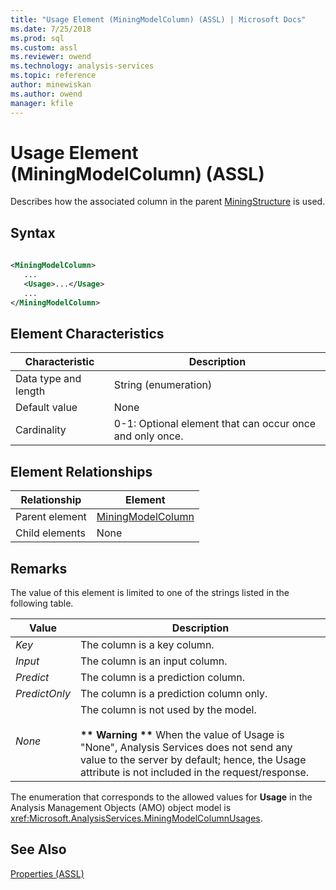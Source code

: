 ```yaml
---
title: "Usage Element (MiningModelColumn) (ASSL) | Microsoft Docs"
ms.date: 7/25/2018
ms.prod: sql
ms.custom: assl
ms.reviewer: owend
ms.technology: analysis-services
ms.topic: reference
author: minewiskan
ms.author: owend
manager: kfile
---
```

# Usage Element (MiningModelColumn) (ASSL)

  Describes how the associated column in the parent [MiningStructure](../objects/miningstructure-element-assl.md) is used.  
  
## Syntax  
  
```xml  
  
<MiningModelColumn>  
   ...  
   <Usage>...</Usage>  
   ...  
</MiningModelColumn>  
```  
  
## Element Characteristics  
  
|Characteristic|Description|  
|--------------------|-----------------|  
|Data type and length|String (enumeration)|  
|Default value|None|  
|Cardinality|0-1: Optional element that can occur once and only once.|  
  
## Element Relationships  
  
|Relationship|Element|  
|------------------|-------------|  
|Parent element|[MiningModelColumn](../data-type/miningmodelcolumn-data-type-assl.md)|  
|Child elements|None|  
  
## Remarks  
 The value of this element is limited to one of the strings listed in the following table.  
  
|Value|Description|  
|-----------|-----------------|  
|*Key*|The column is a key column.|  
|*Input*|The column is an input column.|  
|*Predict*|The column is a prediction column.|  
|*PredictOnly*|The column is a prediction column only.|  
|*None*|The column is not used by the model.<br /><br /> **\*\* Warning \*\*** When the value of Usage is "None", Analysis Services does not send any value to the server by default; hence, the Usage attribute is not included in the request/response.|  
  
 The enumeration that corresponds to the allowed values for **Usage** in the Analysis Management Objects (AMO) object model is <xref:Microsoft.AnalysisServices.MiningModelColumnUsages>.  
  
## See Also  
 [Properties &#40;ASSL&#41;](properties-assl.md)  
  
  
